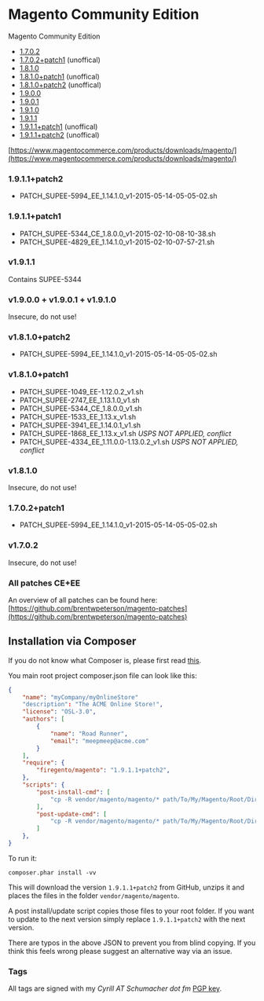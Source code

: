Magento Community Edition
==========

Magento Community Edition

- [1.7.0.2](https://github.com/firegento/magento/tree/v1.7.0.2)
- [1.7.0.2+patch1](https://github.com/firegento/magento/tree/v1.7.0.2+patch1) (unoffical)
- [1.8.1.0](https://github.com/firegento/magento/tree/v1.8.1.0)
- [1.8.1.0+patch1](https://github.com/firegento/magento/tree/v1.8.1.0+patch1) (unoffical)
- [1.8.1.0+patch2](https://github.com/firegento/magento/tree/v1.8.1.0+patch2) (unoffical)
- [1.9.0.0](https://github.com/firegento/magento/tree/v1.9.0.0)
- [1.9.0.1](https://github.com/firegento/magento/tree/v1.9.0.1)
- [1.9.1.0](https://github.com/firegento/magento/tree/v1.9.1.0)
- [1.9.1.1](https://github.com/firegento/magento/tree/v1.9.1.1)
- [1.9.1.1+patch1](https://github.com/firegento/magento/tree/v1.9.1.1+patch1) (unoffical)
- [1.9.1.1+patch2](https://github.com/firegento/magento/tree/v1.9.1.1+patch2) (unoffical)

[https://www.magentocommerce.com/products/downloads/magento/](https://www.magentocommerce.com/products/downloads/magento/)

### 1.9.1.1+patch2

- PATCH_SUPEE-5994_EE_1.14.1.0_v1-2015-05-14-05-05-02.sh

### 1.9.1.1+patch1

- PATCH_SUPEE-5344_CE_1.8.0.0_v1-2015-02-10-08-10-38.sh
- PATCH_SUPEE-4829_EE_1.14.1.0_v1-2015-02-10-07-57-21.sh

### v1.9.1.1

Contains SUPEE-5344

### v1.9.0.0 + v1.9.0.1 + v1.9.1.0

Insecure, do not use!

### v1.8.1.0+patch2

- PATCH_SUPEE-5994_EE_1.14.1.0_v1-2015-05-14-05-05-02.sh

### v1.8.1.0+patch1

- PATCH_SUPEE-1049_EE-1.12.0.2_v1.sh
- PATCH_SUPEE-2747_EE_1.13.1.0_v1.sh
- PATCH_SUPEE-5344_CE_1.8.0.0_v1.sh
- PATCH_SUPEE-1533_EE_1.13.x_v1.sh
- PATCH_SUPEE-3941_EE_1.14.0.1_v1.sh
- PATCH_SUPEE-1868_EE_1.13.x_v1.sh *USPS NOT APPLIED, conflict*
- PATCH_SUPEE-4334_EE_1.11.0.0-1.13.0.2_v1.sh *USPS NOT APPLIED, conflict*

### v1.8.1.0

Insecure, do not use!

### 1.7.0.2+patch1

- PATCH_SUPEE-5994_EE_1.14.1.0_v1-2015-05-14-05-05-02.sh

### v1.7.0.2

Insecure, do not use!

### All patches CE+EE

An overview of all patches can be found here: [https://github.com/brentwpeterson/magento-patches](https://github.com/brentwpeterson/magento-patches)

## Installation via Composer

If you do not know what Composer is, please first read [this](https://getcomposer.org/doc/00-intro.md).

You main root project composer.json file can look like this:

```json
{
    "name": "myCompany/myOnlineStore"
    "description": "The ACME Online Store!",
    "license": "OSL-3.0",
    "authors": [
        {
            "name": "Road Runner",
            "email": "meepmeep@acme.com"
        }
    ],
    "require": {
        "firegento/magento": "1.9.1.1+patch2",
    },
    "scripts": {
        "post-install-cmd": [
            "cp -R vendor/magento/magento/* path/To/My/Magento/Root/Directory/"
        ],
        "post-update-cmd": [
            "cp -R vendor/magento/magento/* path/To/My/Magento/Root/Directory/"
        ]
    },
}
```

To run it: 

```
composer.phar install -vv
```

This will download the version `1.9.1.1+patch2` from GitHub, 
unzips it and places the files in the folder `vendor/magento/magento`. 

A post install/update script copies those files to your root folder. 
If you want to update to the next version simply replace `1.9.1.1+patch2` with the next version. 

There are typos in the above JSON to prevent you from blind copying. 
If you think this feels wrong please suggest an alternative way via an issue.

### Tags

All tags are signed with my *Cyrill AT Schumacher dot fm* [PGP key](http://www.schumacher.fm/cyrill.asc).
